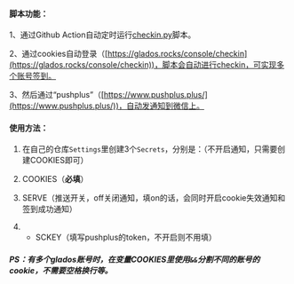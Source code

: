#### 脚本功能：

1、通过Github Action自动定时运行[checkin.py](https://github.com/hbstarjason/glados-checkin/blob/master/checkin.py)脚本。

2、通过cookies自动登录（[https://glados.rocks/console/checkin](https://glados.rocks/console/checkin))，脚本会自动进行checkin，可实现多个账号签到。

3、然后通过“pushplus”（[https://www.pushplus.plus/](https://www.pushplus.plus/))，自动发通知到微信上。

#### 使用方法：

1. 在自己的仓库`Settings`里创建3个`Secrets`，分别是：（不开启通知，只需要创建COOKIES即可）

1. COOKIES（**必填**）

1. SERVE（推送开关，off关闭通知，填on的话，会同时开启cookie失效通知和签到成功通知）



4. - SCKEY（填写pushplus的token，不开启则不用填）

##### PS：有多个glados账号时，在变量COOKIES里使用`&&`分割不同的账号的cookie，不需要空格换行等。
